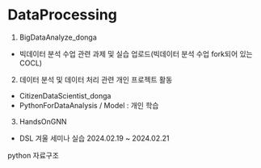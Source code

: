 # DataProcessing
1. BigDataAnalyze_donga
- 빅데이터 분석 수업 관련 과제 및 실습 업로드(빅데이터 분석 수업 fork되어 있는 COCL)

2. 데이터 분석 및 데이터 처리 관련 개인 프로젝트 활동
- CitizenDataScientist_donga
- PythonForDataAnalysis / Model : 개인 학습

3. HandsOnGNN
- DSL 겨울 세미나 실습 2024.02.19 ~ 2024.02.21

python 자료구조

